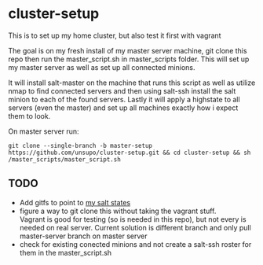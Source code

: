 # cluster-setup

This is to set up my home cluster, but also test it first with vagrant

The goal is on my fresh install of my master server machine, git clone this repo
then run the master_script.sh in master_scripts folder.  This will set up my master
server as well as set up all connected minions.

It will install salt-master on the machine that runs this script as well as utilize
nmap to find connected servers and then using salt-ssh install the salt minion to
each of the found servers.  Lastly it will apply a highstate to all servers 
(even the master) and set up all machines exactly how i expect them to look.


On master server run:

`git clone --single-branch -b master-setup https://github.com/unsupo/cluster-setup.git && cd cluster-setup && sh /master_scripts/master_script.sh`

TODO  
-----
- Add gitfs to point to [my salt states](https://github.com/unsupo/cluster-setup-salt.git)
- figure a way to git clone this without taking the vagrant stuff.  
    Vagrant is good for testing (so is needed in this repo), but not every is 
    needed on real server.
    Current solution is different branch and only pull master-server branch on master server
- check for existing conected minions and not create a salt-ssh roster for them in the master_script.sh
